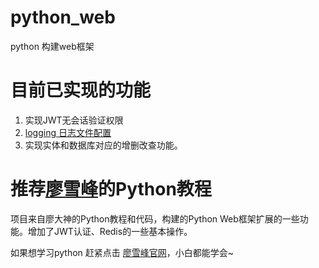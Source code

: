 # python_web
python 构建web框架

# 目前已实现的功能
1. 实现JWT无会话验证权限
2. [logging 日志文件配置](https://github.com/jkilili/python_web/blob/master/www/logger.conf)
3. 实现实体和数据库对应的增删改查功能。

# 推荐[廖雪峰](http://www.liaoxuefeng.com/)的Python教程
项目来自廖大神的Python教程和代码，构建的Python Web框架扩展的一些功能。增加了JWT认证、Redis的一些基本操作。

如果想学习python 赶紧点击 [廖雪峰官网](http://www.liaoxuefeng.com/)，小白都能学会~
